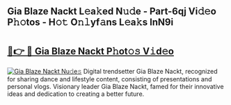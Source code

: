 ## Gia Blaze Nackt L𝚎a𝚔ed N𝚞𝚍e - Part-6qj Vi𝚍𝚎o P𝚑𝚘tos - H𝚘𝚝 O𝚗𝚕yf𝚊ns L𝚎a𝚔s lnN9i

# <h2><a href="http://kf8o0w.oniu.top/?m=Gia+Blaze+Nackt">🔗👉 🔴 Gia Blaze Nackt P𝚑ot𝚘𝚜 V𝚒d𝚎o</a></h2>

[![Gia Blaze Nackt Nu𝚍e𝚜](https://i.imgur.com/0qMVB7G.gif)](http://kf8o0w.oniu.top/?m=Gia+Blaze+Nackt)
Digital trendsetter Gia Blaze Nackt, recognized for sharing dance and lifestyle content, consisting of presentations and personal vlogs. Visionary leader Gia Blaze Nackt, famed for their innovative ideas and dedication to creating a better future.  
